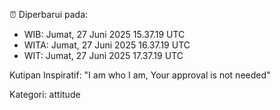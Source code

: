 ⏰ Diperbarui pada:
- WIB: Jumat, 27 Juni 2025 15.37.19 UTC
- WITA: Jumat, 27 Juni 2025 16.37.19 UTC
- WIT: Jumat, 27 Juni 2025 17.37.19 UTC

Kutipan Inspiratif:
"I am who I am, Your approval is not needed"


Kategori: attitude

